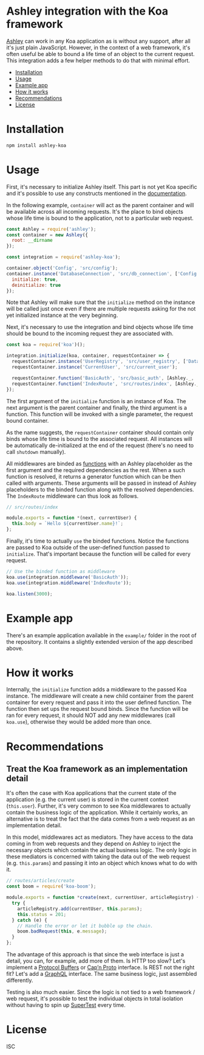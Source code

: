 # Ashley integration with the Koa framework

[Ashley](https://github.com/jiripospisil/ashley) can work in any Koa application
as is without any support, after all it's just plain JavaScript. However, in the
context of a web framework, it's often useful be able to bound a life time of an
object to the current request. This integration adds a few helper methods to do
that with minimal effort.

- [Installation](#installation)
- [Usage](#usage)
- [Example app](#example-app)
- [How it works](#how-it-works)
- [Recommendations](#recommendations)
- [License](#license)

# Installation

```bash
npm install ashley-koa
```

# Usage

First, it's necessary to initialize Ashley itself. This part is not yet Koa
specific and it's possible to use any constructs mentioned in the
[documentation](https://github.com/jiripospisil/ashley).

In the following example, `container` will act as the parent container and will be
available across all incoming requests. It's the place to bind objects whose
life time is bound to the application, not to a particular web request.

```javascript
const Ashley = require('ashley');
const container = new Ashley({
  root: __dirname
});

const integration = require('ashley-koa');

container.object('Config', 'src/config');
container.instance('DatabaseConnection', 'src/db_connection', ['Config'], {
  initialize: true,
  deinitialize: true
});
```

Note that Ashley will make sure that the `initialize` method on the instance
will be called just once even if there are multiple requests asking for the not
yet initialized instance at the very beginning.

Next, it's necessary to use the integration and bind objects whose life time
should be bound to the incoming request they are associated with.

```javascript
const koa = require('koa')();

integration.initialize(koa, container, requestContainer => {
  requestContainer.instance('UserRegistry', 'src/user_registry', ['DatabaseConnection']);
  requestContainer.instance('CurrentUser', 'src/current_user');

  requestContainer.function('BasicAuth', 'src/basic_auth', [Ashley._, 'CurrentUser', 'UserRegistry']);
  requestContainer.function('IndexRoute', 'src/routes/index', [Ashley._, 'CurrentUser']);
});
```

The first argument of the `initialize` function is an instance of Koa. The next
argument is the parent container and finally, the third argument is a function.
This function will be invoked with a single parameter, the request bound
container.

As the name suggests, the `requestContainer` container should contain only binds
whose life time is bound to the associated request. All instances will be
automatically de-initialized at the end of the request (there's no need to call
`shutdown` manually).

All middlewares are binded as
[functions](https://github.com/jiripospisil/ashley#binding-functions) with an
Ashley placeholder as the first argument and the required dependencies as the
rest. When a such function is resolved, it returns a generator function which
can be then called with arguments. These arguments will be passed in instead of
Ashley placeholders to the binded function along with the resolved dependencies.
The `IndexRoute` middleware can thus look as follows.

```javascript
// src/routes/index

module.exports = function *(next, currentUser) {
  this.body = `Hello ${currentUser.name}!`;
};
```

Finally, it's time to actually `use` the binded functions. Notice the functions
are passed to Koa outside of the user-defined function passed to `initialize`.
That's important because the function will be called for every request.

```javascript
// Use the binded function as middleware
koa.use(integration.middleware('BasicAuth'));
koa.use(integration.middleware('IndexRoute'));

koa.listen(3000);
```

# Example app

There's an example application available in the `example/` folder in the root of
the repository. It contains a slightly extended version of the app described
above.

# How it works

Internally, the `initialize` function adds a middleware to the passed Koa
instance. The middleware will create a new child container from the parent
container for every request and pass it into the user defined function. The
function then set ups the request bound binds. Since the function will be ran
for every request, it should NOT add any new middlewares (call `koa.use`),
otherwise they would be added more than once.

# Recommendations

## Treat the Koa framework as an implementation detail

It's often the case with Koa applications that the current state of the
application (e.g. the current user) is stored in the current context
(`this.user`). Further, it's very common to see Koa middlewares to actually
contain the business logic of the application. While it certainly works, an
alternative is to treat the fact that the data comes from a web request as an
implementation detail.

In this model, middlewares act as mediators. They have access to the data coming
in from web requests and they depend on Ashley to inject the necessary objects
which contain the actual business logic. The only logic in these mediators is
concerned with taking the data out of the web request (e.g. `this.params`) and
passing it into an object which knows what to do with it.

```javascript
// routes/articles/create
const boom = require('koa-boom');

module.exports = function *create(next, currentUser, articleRegistry) {
  try {
    articleRegistry.add(currentUser, this.params);
    this.status = 201;
  } catch (e) {
    // Handle the error or let it bubble up the chain.
    boom.badRequest(this, e.message);
  }
};
```

The advantage of this approach is that since the web interface is just a detail,
you can, for example, add more of them. Is HTTP too slow? Let's implement a
[Protocol Buffers](https://developers.google.com/protocol-buffers) or [Cap’n
Proto](https://capnproto.org) interface. Is REST not the right fit? Let's add a
[GraphQL](http://graphql.org/) interface. The same business logic, just
assembled differently.

Testing is also much easier. Since the logic is not tied to a web framework /
web request, it's possible to test the individual objects in total isolation
without having to spin up [SuperTest](https://github.com/visionmedia/supertest)
every time.

# License

ISC
